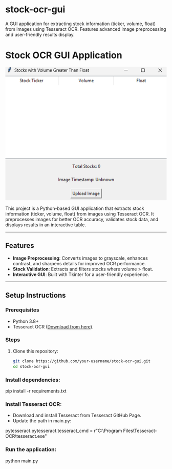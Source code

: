 # stock-ocr-gui
A GUI application for extracting stock information (ticker, volume, float) from images using Tesseract OCR. Features advanced image preprocessing and user-friendly results display.

# Stock OCR GUI Application

![GUI Screenshot](screenshots/app-screenshot.png)

This project is a Python-based GUI application that extracts stock information (ticker, volume, float) from images using Tesseract OCR. It preprocesses images for better OCR accuracy, validates stock data, and displays results in an interactive table.

---

## Features
- **Image Preprocessing**: Converts images to grayscale, enhances contrast, and sharpens details for improved OCR performance.
- **Stock Validation**: Extracts and filters stocks where volume > float.
- **Interactive GUI**: Built with Tkinter for a user-friendly experience.

---

## Setup Instructions

### Prerequisites
- Python 3.8+
- Tesseract OCR ([Download from here](https://github.com/tesseract-ocr/tesseract)).

### Steps
1. Clone this repository:
   ```bash
   git clone https://github.com/your-username/stock-ocr-gui.git
   cd stock-ocr-gui
### Install dependencies:

pip install -r requirements.txt

### Install Tesseract OCR:

- Download and install Tesseract from Tesseract GitHub Page.
- Update the path in main.py:
  
pytesseract.pytesseract.tesseract_cmd = r"C:\\Program Files\\Tesseract-OCR\\tesseract.exe"

### Run the application:

python main.py

